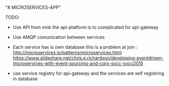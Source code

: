 "# MICROSERVICES-APP" 

TODO:

- Use API from mnk the api-platform is to complicated for api-gateway
- Use AMQP comunication between services
- Each service has is own database this is a problem at join :
        http://microservices.io/patterns/microservices.html
        https://www.slideshare.net/chris.e.richardson/developing-eventdriven-microservices-with-event-sourcing-and-cqrs-svcc-svcc2015

- use service registry for api-gateway and the services are self registring in database
